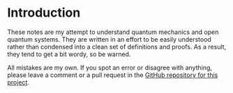 # Introduction
These notes are my attempt to understand quantum mechanics and open quantum systems. They are written in an effort to be easily understood rather than condensed into a clean set of definitions and proofs. As a result, they tend to get a bit wordy, so be warned.

All mistakes are my own. If you spot an error or disagree with anything, please leave a comment or a pull request in the [GitHub repository for this project](https://github.com/elviralaurin/notes-oqs).